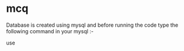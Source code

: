 # mcq

Database is created using mysql and before running the code type the following command in your mysql :-

use <database name>
